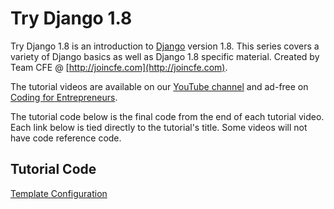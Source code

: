 Try Django 1.8
=========


Try Django 1.8 is an introduction to [Django](http://djangoproject.com) version 1.8. This series covers a variety of Django basics as well as Django 1.8 specific material. Created by Team CFE @ [http://joincfe.com](http://joincfe.com).

The tutorial videos are available on our [YouTube channel](http://joincfe.com/youtube) and ad-free on [Coding for Entrepreneurs](http://joincfe.com/projects). 


The tutorial code below is the final code from the end of each tutorial video. Each link below is tied directly to the tutorial's title. Some videos will not have code reference code.

## Tutorial Code
[Template Configuration](../../tree/08c027fd715a47a0d19587d6dab1be73e6a92530)








